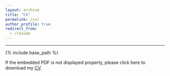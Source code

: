 ```yaml
---
layout: archive
title: "CV"
permalink: /cv/
author_profile: true
redirect_from:
  - /resume
---
```


****

{% include base_path %}

If the embedded PDF is not displayed properly, please click here to download my [CV](https://jingyanguo.com/files/Jingyan_Guo_CV_November_15_2023.pdf).

<center>
  <object data=
"https://jingyanguo.com/files/Jingyan_Guo_CV_November_15_2023.pdf#navpanes=0" width="700" height="600">
  </object>
</center>